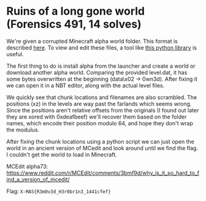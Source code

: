 # Ruins of a long gone world (Forensics 491, 14 solves)

We're given a corrupted Minecraft alpha world folder. This format is described [here](https://minecraft.gamepedia.com/Java_Edition_Alpha_level_format). To view and edit these files, a tool like [this python library](https://github.com/twoolie/NBT) is useful.

The first thing to do is install alpha from the launcher and create a world or download another alpha world. Comparing the provided level.dat, it has some bytes overwritten at the beginning (data\x02 -> 0wn3d). After fixing it we can open it in a NBT editor, along with the actual level files.

We quickly see that chunk locations and filenames are also scrambled. The positions (xz) in the levels are way past the farlands which seems wrong. Since the positions aren't relative offsets from the originals (I found out later they are xored with 0xdeafbeef) we'll recover them based on the folder names, which encode their position modulo 64, and hope they don't wrap the modulus.

After fixing the chunk locations using a python script we can just open the world in an ancient version of MCedit and look around until we find the flag. I couldn't get the world to load in Minecraft.

MCEdit alpha73: https://www.reddit.com/r/MCEdit/comments/3bmf9d/why_is_it_so_hard_to_find_a_version_of_mcedit/

Flag: `X-MAS{R3m0v3d_H3r0br1n3_1441cfef}`